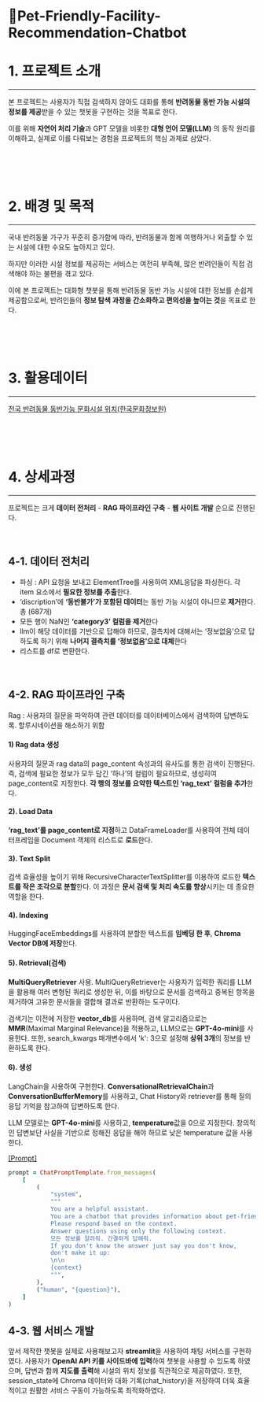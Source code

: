 # 🐶Pet-Friendly-Facility-Recommendation-Chatbot

# 1. 프로젝트 소개
---
본 프로젝트는 사용자가 직접 검색하지 않아도 대화를 통해 **반려동물 동반 가능 시설의 정보를 제공**받을 수 있는 챗봇을 구현하는 것을 목표로 한다. 

이를 위해 **자연어 처리 기술**과 GPT 모델을 비롯한 **대형 언어 모델(LLM)** 의 동작 원리를 이해하고, 실제로 이를 다뤄보는 경험을 프로젝트의 핵심 과제로 삼았다.


　

 　
# 2. 배경 및 목적
---
국내 반려동물 가구가 꾸준히 증가함에 따라, 반려동물과 함께 여행하거나 외출할 수 있는 시설에 대한 수요도 높아지고 있다. 

하지만 이러한 시설 정보를 제공하는 서비스는 여전히 부족해, 많은 반려인들이 직접 검색해야 하는 불편을 겪고 있다. 

이에 본 프로젝트는 대화형 챗봇을 통해 반려동물 동반 가능 시설에 대한 정보를 손쉽게 제공함으로써, 반려인들의 **정보 탐색 과정을 간소화하고 편의성을 높이는 것**을 목표로 한다.


　

 　
# 3. 활용데이터
---
[전국 반려동물 동반가능 문화시설 위치(한국문화정보원)](https://www.culture.go.kr/data/openapi/openapiView.do?id=585)


　

 　
# 4. 상세과정
---
프로젝트는 크게 **데이터 전처리** - **RAG 파이프라인 구축** - **웹 사이트 개발** 순으로 진행된다.

　
## 4-1. 데이터 전처리
- 파싱 : API 요청을 보내고 ElementTree를 사용하여 XML응답을 파싱한다. 각 item 요소에서 **필요한 정보를 추출**한다.
- ‘discription’에 **‘동반불가’가 포함된 데이터**는 동반 가능 시설이 아니므로 **제거**한다. 총 (687개)
- 모든 행이 NaN인 **‘category3’ 컬럼을 제거**한다
- llm이 해당 데이터를 기반으로 답해야 하므로, 결측치에 대해서는 ‘정보없음’으로 답하도록 하기 위해 **나머지 결측치를 ‘정보없음’으로 대체**한다
- 리스트를 df로 변환한다.

　
## 4-2. RAG 파이프라인 구축
Rag : 사용자의 질문을 파악하여 관련 데이터를 데이터베이스에서 검색하여 답변하도록. 할루시네이션을 해소하기 위함
#### 1) Rag data 생성
사용자의 질문과 rag data의 page_content 속성과의 유사도를 통한 검색이 진행된다. 즉, 검색에 필요한 정보가 모두 담긴 ‘하나’의 컬럼이 필요하므로, 생성히여 page_content로 지정한다. **각 행의 정보를 요약한 텍스트인 ‘rag_text’ 컬럼을 추가**한다.
#### 2). Load Data
**‘rag_text’를  page_content로 지정**하고 DataFrameLoader를 사용하여 전체 데이터프레임을 Document 객체의 리스트로 **로드**한다. 
#### 3). Text Split
검색 효율성을 높이기 위해 RecursiveCharacterTextSplitter를 이용하여 로드한 **텍스트를 작은 조각으로 분할**한다. 이 과정은 **문서 검색 및 처리 속도를 향상**시키는 데 종요한 역할을 한다.
#### 4). Indexing
HuggingFaceEmbeddings를 사용하여 분할한 텍스트를 **임베딩 한 후**, **Chroma Vector DB에 저장**한다. 
#### 5). Retrieval(검색)
**MultiQueryRetriever** 사용. MultiQueryRetriever는 사용자가 입력한 쿼리를 LLM을 활용해 여러 변형된 쿼리로 생성한 뒤, 이를 바탕으로 문서를 검색하고 중복된 항목을 제거하여 고유한 문서들을 결합해 결과로 반환하는 도구이다.

검색기는 이전에 저장한 **vector_db**를 사용하며, 검색 알고리즘으로는 **MMR**(Maximal Marginal Relevance)을 적용하고, LLM으로는 **GPT-4o-mini**를 사용한다. 또한, search_kwargs 매개변수에서 'k': 3으로 설정해 **상위 3개**의 정보를 반환하도록 한다.
#### 6). 생성
LangChain을 사용하여 구현한다. **ConversationalRetrievalChain**과 **ConversationBufferMemory**를 사용하고, Chat History와 retriever를 통해 질의응답 기억을 참고하여 답변하도록 한다.

LLM 모델로는 **GPT-4o-mini**를 사용하고, **temperature**값을 0으로 지정한다. 창의적인 답변보단 사실을 기반으로 정해진 응답을 해야 하므로 낮은 temperature 값을 사용한다.

<u>[Prompt]</u>
```ruby
prompt = ChatPromptTemplate.from_messages(
    [
        (
            "system",
            """
            You are a helpful assistant. 
            You are a chatbot that provides information about pet-friendly facilities. 
            Please respond based on the context.
            Answer questions using only the following context.
            모든 정보를 알려줘. 간결하게 답해줘.
            If you don't know the answer just say you don't know, 
            don't make it up:
            \n\n
            {context}
            """,
        ),
        ("human", "{question}"),
    ]
)
```
## 4-3. 웹 서비스 개발
앞서 제작한 챗봇을 실제로 사용해보고자 **streamlit**을 사용하여 채팅 서비스를 구현하였다.
사용자가 **OpenAI API 키를 사이드바에 입력**하여 챗봇을 사용할 수 있도록 하였으며, 답변과 함께 **지도를 출력**해 시설의 위치 정보를 직관적으로 제공하였다. 또한, session_state에 Chroma 데이터와 대화 기록(chat_history)을 저장하여 더욱 효율적이고 원활한 서비스 구동이 가능하도록 최적화하였다.
